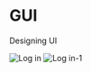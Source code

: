 # GUI
Designing UI

![Log in](https://user-images.githubusercontent.com/76060198/108561051-e2a9c000-72fd-11eb-9c4c-bd929b02fcd0.PNG)         ![Log in-1](https://user-images.githubusercontent.com/76060198/108561141-079e3300-72fe-11eb-92ed-fd68e61bb88e.PNG)



